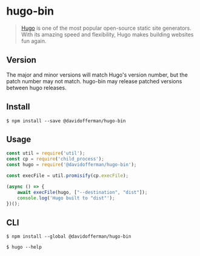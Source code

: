 # hugo-bin

> [Hugo](https://gohugo.io/) is one of the most popular open-source static site generators. With its amazing speed and flexibility, Hugo makes building websites fun again.

## Version

The major and minor versions will match Hugo's version number, but the patch number may not match. hugo-bin may release patched versions between hugo releases.

## Install

```
$ npm install --save @davidofferman/hugo-bin
```


## Usage

```js
const util = require('util');
const cp = require('child_process');
const hugo = require('@davidofferman/hugo-bin');

const execFile = util.promisify(cp.execFile);

(async () => {
	await execFile(hugo, ["--destination", "dist"]);
	console.log('Hugo built to "dist"');
})();
```


## CLI

```
$ npm install --global @davidofferman/hugo-bin
```

```
$ hugo --help
```
